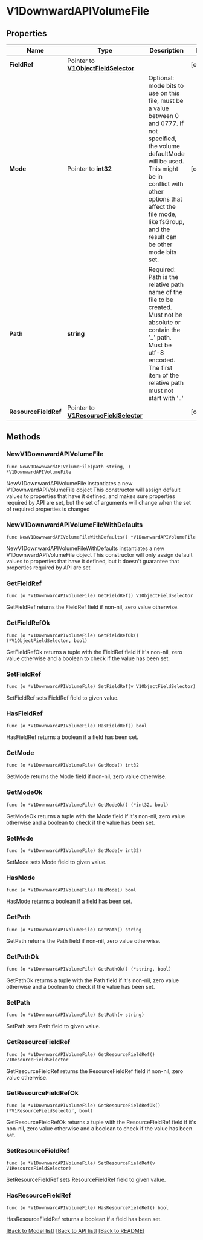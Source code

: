 # V1DownwardAPIVolumeFile

## Properties

Name | Type | Description | Notes
------------ | ------------- | ------------- | -------------
**FieldRef** | Pointer to [**V1ObjectFieldSelector**](V1ObjectFieldSelector.md) |  | [optional] 
**Mode** | Pointer to **int32** | Optional: mode bits to use on this file, must be a value between 0 and 0777. If not specified, the volume defaultMode will be used. This might be in conflict with other options that affect the file mode, like fsGroup, and the result can be other mode bits set. | [optional] 
**Path** | **string** | Required: Path is  the relative path name of the file to be created. Must not be absolute or contain the &#39;..&#39; path. Must be utf-8 encoded. The first item of the relative path must not start with &#39;..&#39; | 
**ResourceFieldRef** | Pointer to [**V1ResourceFieldSelector**](V1ResourceFieldSelector.md) |  | [optional] 

## Methods

### NewV1DownwardAPIVolumeFile

`func NewV1DownwardAPIVolumeFile(path string, ) *V1DownwardAPIVolumeFile`

NewV1DownwardAPIVolumeFile instantiates a new V1DownwardAPIVolumeFile object
This constructor will assign default values to properties that have it defined,
and makes sure properties required by API are set, but the set of arguments
will change when the set of required properties is changed

### NewV1DownwardAPIVolumeFileWithDefaults

`func NewV1DownwardAPIVolumeFileWithDefaults() *V1DownwardAPIVolumeFile`

NewV1DownwardAPIVolumeFileWithDefaults instantiates a new V1DownwardAPIVolumeFile object
This constructor will only assign default values to properties that have it defined,
but it doesn't guarantee that properties required by API are set

### GetFieldRef

`func (o *V1DownwardAPIVolumeFile) GetFieldRef() V1ObjectFieldSelector`

GetFieldRef returns the FieldRef field if non-nil, zero value otherwise.

### GetFieldRefOk

`func (o *V1DownwardAPIVolumeFile) GetFieldRefOk() (*V1ObjectFieldSelector, bool)`

GetFieldRefOk returns a tuple with the FieldRef field if it's non-nil, zero value otherwise
and a boolean to check if the value has been set.

### SetFieldRef

`func (o *V1DownwardAPIVolumeFile) SetFieldRef(v V1ObjectFieldSelector)`

SetFieldRef sets FieldRef field to given value.

### HasFieldRef

`func (o *V1DownwardAPIVolumeFile) HasFieldRef() bool`

HasFieldRef returns a boolean if a field has been set.

### GetMode

`func (o *V1DownwardAPIVolumeFile) GetMode() int32`

GetMode returns the Mode field if non-nil, zero value otherwise.

### GetModeOk

`func (o *V1DownwardAPIVolumeFile) GetModeOk() (*int32, bool)`

GetModeOk returns a tuple with the Mode field if it's non-nil, zero value otherwise
and a boolean to check if the value has been set.

### SetMode

`func (o *V1DownwardAPIVolumeFile) SetMode(v int32)`

SetMode sets Mode field to given value.

### HasMode

`func (o *V1DownwardAPIVolumeFile) HasMode() bool`

HasMode returns a boolean if a field has been set.

### GetPath

`func (o *V1DownwardAPIVolumeFile) GetPath() string`

GetPath returns the Path field if non-nil, zero value otherwise.

### GetPathOk

`func (o *V1DownwardAPIVolumeFile) GetPathOk() (*string, bool)`

GetPathOk returns a tuple with the Path field if it's non-nil, zero value otherwise
and a boolean to check if the value has been set.

### SetPath

`func (o *V1DownwardAPIVolumeFile) SetPath(v string)`

SetPath sets Path field to given value.


### GetResourceFieldRef

`func (o *V1DownwardAPIVolumeFile) GetResourceFieldRef() V1ResourceFieldSelector`

GetResourceFieldRef returns the ResourceFieldRef field if non-nil, zero value otherwise.

### GetResourceFieldRefOk

`func (o *V1DownwardAPIVolumeFile) GetResourceFieldRefOk() (*V1ResourceFieldSelector, bool)`

GetResourceFieldRefOk returns a tuple with the ResourceFieldRef field if it's non-nil, zero value otherwise
and a boolean to check if the value has been set.

### SetResourceFieldRef

`func (o *V1DownwardAPIVolumeFile) SetResourceFieldRef(v V1ResourceFieldSelector)`

SetResourceFieldRef sets ResourceFieldRef field to given value.

### HasResourceFieldRef

`func (o *V1DownwardAPIVolumeFile) HasResourceFieldRef() bool`

HasResourceFieldRef returns a boolean if a field has been set.


[[Back to Model list]](../README.md#documentation-for-models) [[Back to API list]](../README.md#documentation-for-api-endpoints) [[Back to README]](../README.md)


